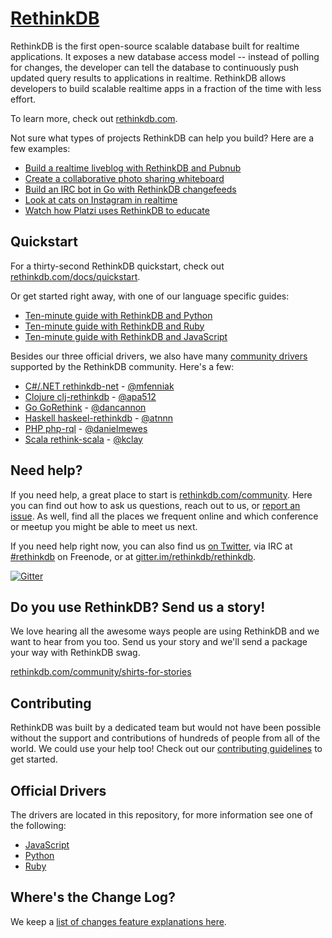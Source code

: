 [RethinkDB](http://www.rethinkdb.com)
=================

RethinkDB is the first open-source scalable database built for realtime applications. It exposes a new database access model -- instead of polling for changes, the developer can tell the database to continuously push updated query results to applications in realtime. RethinkDB allows developers to build scalable realtime apps in a fraction of the time with less effort.

To learn more, check out [rethinkdb.com](http://rethinkdb.com).

Not sure what types of projects RethinkDB can help you build? Here are a few examples:

* [Build a realtime liveblog with RethinkDB and Pubnub](http://rethinkdb.com/blog/rethinkdb-pubnub/)
* [Create a collaborative photo sharing whiteboard](https://www.youtube.com/watch?v=pdPRp3UxL_s)
* [Build an IRC bot in Go with RethinkDB changefeeds](http://rethinkdb.com/blog/go-irc-bot/)
* [Look at cats on Instagram in realtime](http://rethinkdb.com/blog/cats-of-instagram/)
* [Watch how Platzi uses RethinkDB to educate](https://www.youtube.com/watch?v=Nb_UzRYDB40)


Quickstart
-----------

For a thirty-second RethinkDB quickstart, check out  [rethinkdb.com/docs/quickstart](http://www.rethinkdb.com/docs/quickstart).

Or get started right away, with one of our language specific guides:

* [Ten-minute guide with RethinkDB and Python](http://rethinkdb.com/docs/guide/python/)
* [Ten-minute guide with RethinkDB and Ruby](http://rethinkdb.com/docs/guide/ruby/)
* [Ten-minute guide with RethinkDB and JavaScript](http://rethinkdb.com/docs/guide/javascript/)

Besides our three official drivers, we also have many [community drivers](http://rethinkdb.com/docs/install-drivers/) supported by the RethinkDB community. Here's a few:

* [C#/.NET rethinkdb-net](https://github.com/mfenniak/rethinkdb-net) - [@mfenniak](https://github.com/mfenniak)
* [Clojure clj-rethinkdb](https://github.com/apa512/clj-rethinkdb) - [@apa512](https://github.com/apa512)
* [Go      GoRethink](https://github.com/dancannon/gorethink) - [@dancannon](https://github.com/dancannon)
* [Haskell haskeel-rethinkdb](https://github.com/atnnn/haskell-rethinkdb) - [@atnnn](https://github.com/atnnn)
* [PHP     php-rql](https://github.com/danielmewes/php-rql) - [@danielmewes](https://github.com/danielmewes)
* [Scala   rethink-scala](https://github.com/kclay/rethink-scala) - [@kclay](https://github.com/kclay)


Need help?
--------

If you need help, a great place to start is  [rethinkdb.com/community](www.rethinkdb.com/community). Here you can find out how to ask us questions, reach out to us, or [report an issue](https://github.com/rethinkdb/rethinkdb/issues). As well, find all the places we frequent online and which conference or meetup you might be able to meet us next.

If you need help right now, you can also find us [on Twitter](http://twitter.com/rethinkdb), via IRC at [#rethinkdb](irc://chat.freenode.net/#rethinkdb) on Freenode, or at [gitter.im/rethinkdb/rethinkdb](https://gitter.im/rethinkdb/rethinkdb).

[![Gitter](https://badges.gitter.im/Join%20Chat.svg)](https://gitter.im/rethinkdb/rethinkdb?utm_source=badge&utm_medium=badge&utm_campaign=pr-badge)

Do you use RethinkDB? Send us a story!
-----------------
 We love hearing all the awesome ways people are using RethinkDB and we want to hear from you too. Send us your story and we'll send a package your way with  RethinkDB swag.

[rethinkdb.com/community/shirts-for-stories](http://rethinkdb.com/community/shirts-for-stories)

Contributing
-----------------

RethinkDB was built by a dedicated team but would not have been possible without the support and contributions of hundreds of people from all of the world. We could use your help too! Check out our [contributing guidelines](CONTRIBUTING.md) to get started.

Official Drivers
-----------------

The drivers are located in this repository, for more information see one of the following:

- [JavaScript](drivers/javascript/)
- [Python](drivers/python/)
- [Ruby](drivers/ruby/)


Where's the Change Log?
-----------------
We keep a [list of changes feature explanations here](NOTES.md).
